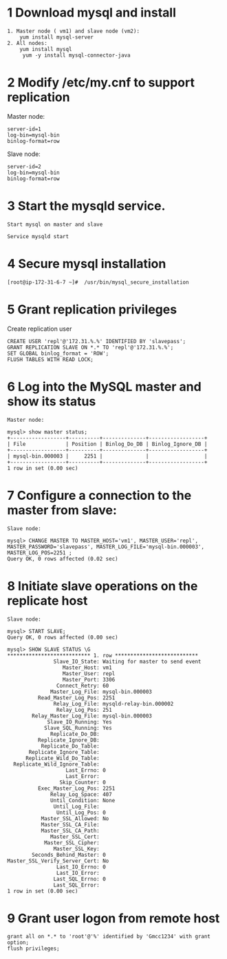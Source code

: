# 1 Download mysql and install
```
1. Master node ( vm1) and slave node (vm2):
	yum install mysql-server
2. All nodes:
	yum install mysql
     yum -y install mysql-connector-java
```
# 2 Modify /etc/my.cnf to support replication
Master node:
```
server-id=1
log-bin=mysql-bin
binlog-format=row
```
Slave node:
```
server-id=2
log-bin=mysql-bin
binlog-format=row
```

# 3 Start the mysqld service.
	Start mysql on master and slave
```
Service mysqld start
```
# 4 Secure mysql installation
```
[root@ip-172-31-6-7 ~]#  /usr/bin/mysql_secure_installation 
```
# 5 Grant replication privileges 

Create replication user
```
CREATE USER 'repl'@'172.31.%.%' IDENTIFIED BY 'slavepass';
GRANT REPLICATION SLAVE ON *.* TO 'repl'@'172.31.%.%';
SET GLOBAL binlog_format = 'ROW';
FLUSH TABLES WITH READ LOCK;
```
# 6 Log into the MySQL master and show its status
	Master node:
```
mysql> show master status;
+------------------+----------+--------------+------------------+
| File             | Position | Binlog_Do_DB | Binlog_Ignore_DB |
+------------------+----------+--------------+------------------+
| mysql-bin.000003 |     2251 |              |                  |
+------------------+----------+--------------+------------------+
1 row in set (0.00 sec)
```
# 7  Configure a connection to the master from slave:
	Slave node:
```
mysql> CHANGE MASTER TO MASTER_HOST='vm1', MASTER_USER='repl', MASTER_PASSWORD='slavepass', MASTER_LOG_FILE='mysql-bin.000003', MASTER_LOG_POS=2251 ; 
Query OK, 0 rows affected (0.02 sec)
```
# 8 Initiate slave operations on the replicate host
	Slave node:
```
mysql> START SLAVE;
Query OK, 0 rows affected (0.00 sec)

mysql> SHOW SLAVE STATUS \G 
*************************** 1. row ***************************
               Slave_IO_State: Waiting for master to send event
                  Master_Host: vm1
                  Master_User: repl
                  Master_Port: 3306
                Connect_Retry: 60
              Master_Log_File: mysql-bin.000003
          Read_Master_Log_Pos: 2251
               Relay_Log_File: mysqld-relay-bin.000002
                Relay_Log_Pos: 251
        Relay_Master_Log_File: mysql-bin.000003
             Slave_IO_Running: Yes
            Slave_SQL_Running: Yes
              Replicate_Do_DB: 
          Replicate_Ignore_DB: 
           Replicate_Do_Table: 
       Replicate_Ignore_Table: 
      Replicate_Wild_Do_Table: 
  Replicate_Wild_Ignore_Table: 
                   Last_Errno: 0
                   Last_Error: 
                 Skip_Counter: 0
          Exec_Master_Log_Pos: 2251
              Relay_Log_Space: 407
              Until_Condition: None
               Until_Log_File: 
                Until_Log_Pos: 0
           Master_SSL_Allowed: No
           Master_SSL_CA_File: 
           Master_SSL_CA_Path: 
              Master_SSL_Cert: 
            Master_SSL_Cipher: 
               Master_SSL_Key: 
        Seconds_Behind_Master: 0
Master_SSL_Verify_Server_Cert: No
                Last_IO_Errno: 0
                Last_IO_Error: 
               Last_SQL_Errno: 0
               Last_SQL_Error: 
1 row in set (0.00 sec) 
 ```

# 9 Grant user logon from remote host
```
grant all on *.* to 'root'@'%' identified by 'Gmcc1234' with grant option;
flush privileges;
```